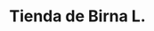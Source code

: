 ---
title: "Tienda de Birna L."
url: /santa-cruz-de-la-sierra/tienda-de-birna-l/
shop: comodidad
---